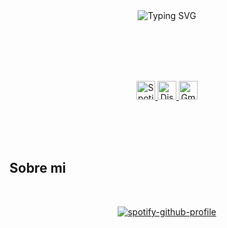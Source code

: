 <br><br><br><br>

<div align="center">
    <img src="https://readme-typing-svg.demolab.com?font=Bowlby+One+SC&size=21&duration=2000&pause=1300&color=5F1DAE&center=true&vCenter=true&width=435&lines=Hi+There%2C+I'm+Nicolas+%3A);A+Passionate+Developer;Software+Engineer;Full+Stack+Developer;Always+Learning+New+Things;Hola%2C+soy+Nicolas+%3A);Un+Developer+Apasionado;Ingeniero+De+Software;Full+Stack+Developer;Siempre+Aprendiendo+Cosas+Nuevas" alt="Typing SVG" />
</div>

<br><br><br><br>

<p align="center">
  <a href="https://open.spotify.com/user/31xr6mapjgtvmiwlrptm4cajadla">
    <img height="30" src="https://www.vectorlogo.zone/logos/spotify/spotify-icon.svg" alt="Spotify" title="Spotify" target="_blank">
  </a>
<a href="https://discord.com/channels/@me/983734077519708190">
    <img height="30" src="https://www.vectorlogo.zone/logos/discord/discord-tile.svg" alt="Discord" title="Discord" target="_blank"> 
  </a>
<a href="nr29075@gmail.com">
    <img height="30" src="https://www.vectorlogo.zone/logos/gmail/gmail-tile.svg" alt="Gmail" title="Gmail" target="_blank"> 
  </a>
</p>

<br><br><br>

## Sobre mi

&nbsp;<div align="center">
  [![spotify-github-profile](https://spotify-github-profile.kittinanx.com/api/view?uid=31xr6mapjgtvmiwlrptm4cajadla&cover_image=true&theme=novatorem&show_offline=true&background_color=000000&interchange=false&bar_color=ffffff&bar_color_cover=false)](https://spotify-github-profile.kittinanx.com/api/view?uid=31xr6mapjgtvmiwlrptm4cajadla&redirect=true)
</div>
